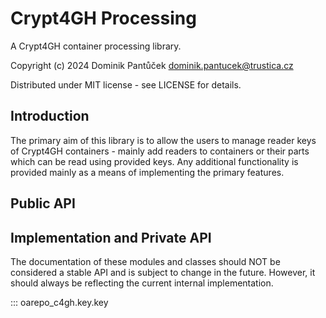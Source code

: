Crypt4GH Processing
===================

A Crypt4GH container processing library.

Copyright (c) 2024 Dominik Pantůček <dominik.pantucek@trustica.cz>

Distributed under MIT license - see LICENSE for details.

Introduction
------------

The primary aim of this library is to allow the users to manage reader
keys of Crypt4GH containers - mainly add readers to containers or
their parts which can be read using provided keys. Any additional
functionality is provided mainly as a means of implementing the
primary features.

Public API
----------


Implementation and Private API
------------------------------

The documentation of these modules and classes should NOT be
considered a stable API and is subject to change in the
future. However, it should always be reflecting the current internal
implementation.

::: oarepo_c4gh.key.key
